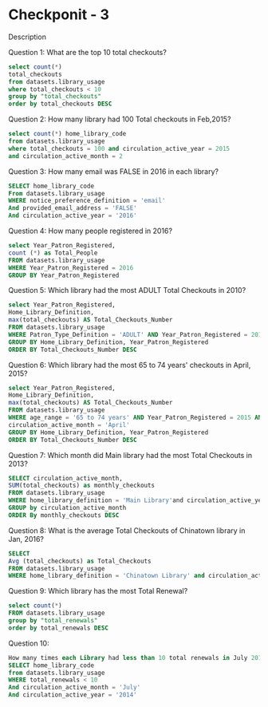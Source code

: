 # Checkponit - 3
Description

Question 1:
What are the top 10 total checkouts?
```sql
select count(*)
total_checkouts
from datasets.library_usage
where total_checkouts < 10
group by "total_checkouts"
order by total_checkouts DESC
```

Question 2:
How many library had 100 Total checkouts in Feb,2015?
```sql
select count(*) home_library_code
from datasets.library_usage
where total_checkouts = 100 and circulation_active_year = 2015
and circulation_active_month = 2
```

Question 3:
How many email was FALSE in 2016 in each library?
```sql
SELECT home_library_code
From datasets.library_usage
WHERE notice_preference_definition = 'email'
And provided_email_address = 'FALSE'
And circulation_active_year = '2016'
```

Question 4: 
How many people registered in 2016?
```sql
select Year_Patron_Registered,
count (*) as Total_People
FROM datasets.library_usage
WHERE Year_Patron_Registered = 2016
GROUP BY Year_Patron_Registered
```

Question 5:
Which library had the most ADULT Total Checkouts in 2010?
```sql
select Year_Patron_Registered,
Home_Library_Definition,
max(total_checkouts) AS Total_Checkouts_Number
FROM datasets.library_usage
WHERE Patron_Type_Definition = 'ADULT' AND Year_Patron_Registered = 2010
GROUP BY Home_Library_Definition, Year_Patron_Registered
ORDER BY Total_Checkouts_Number DESC
```

Question 6: 
Which library had the most 65 to 74 years' checkouts in April, 2015?
```sql
select Year_Patron_Registered,
Home_Library_Definition,
max(total_checkouts) AS Total_Checkouts_Number
FROM datasets.library_usage
WHERE age_range = '65 to 74 years' AND Year_Patron_Registered = 2015 AND
circulation_active_month = 'April'
GROUP BY Home_Library_Definition, Year_Patron_Registered
ORDER BY Total_Checkouts_Number DESC
```

Question 7: 
Which month did Main library had the most Total Checkouts in 2013?
```sql
SELECT circulation_active_month,
SUM(total_checkouts) as monthly_checkouts
FROM datasets.library_usage
WHERE home_library_definition = 'Main Library'and circulation_active_year = 2013
GROUP by circulation_active_month
ORDER By monthly_checkouts DESC
```

Question 8: 
What is the average Total Checkouts of Chinatown library in Jan, 2016?
```sql
SELECT
Avg (total_checkouts) as Total_Checkouts
FROM datasets.library_usage
WHERE home_library_definition = 'Chinatown Library' and circulation_active_year = 2016
```

Question 9:
Which library has the most Total Renewal?
```sql
select count(*)
FROM datasets.library_usage
group by "total_renewals"
order by total_renewals DESC
```

Question 10:
```sql
How many times each Library had less than 10 total renewals in July 2014?
SELECT home_library_code
from datasets.library_usage
WHERE total_renewals < 10
And circulation_active_month = 'July'
And circulation_active_year = '2014'
```
